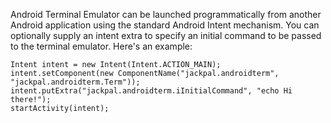 Android Terminal Emulator can be launched programmatically from another Android application using the standard
Android Intent mechanism. You can optionally supply an intent extra to specify an initial command to
be passed to the terminal emulator. Here's an example:

    Intent intent = new Intent(Intent.ACTION_MAIN);
    intent.setComponent(new ComponentName("jackpal.androidterm", "jackpal.androidterm.Term"));
    intent.putExtra("jackpal.androidterm.iInitialCommand", "echo Hi there!");
    startActivity(intent);
